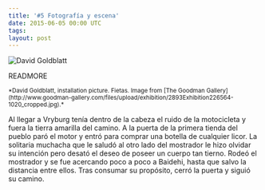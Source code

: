 ```yaml
---
title: '#5 Fotografía y escena'
date: 2015-06-05 00:00 UTC
tags: 
layout: post
---
```

![David Goldblatt](/2015-foto/david-goldblatt-installation-picture-fietas.jpg)

READMORE

<small> 
*David Goldblatt, installation picture. Fietas. Image from [The Goodman Gallery](http://www.goodman-gallery.com/files/upload/exhibition/2893Exhibition226564-1020_cropped.jpg).*
</small>

Al llegar a Vryburg tenía dentro de la cabeza el ruido de la motocicleta y fuera la tierra amarilla del camino. A la puerta de la primera tienda del pueblo paró el motor y entró para comprar una botella de cualquier licor. La solitaria muchacha que le saludó al otro lado del mostrador le hizo olvidar su intención pero desató el deseo de poseer un cuerpo tan tierno. Rodeó el mostrador y se fue acercando poco a poco a Baidehi, hasta que salvo la distancia entre ellos. Tras consumar su propósito, cerró la puerta y  siguió su camino.